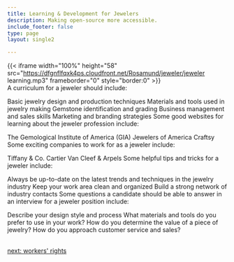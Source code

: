 ```yaml
---
title: Learning & Development for Jewelers
description: Making open-source more accessible.
include_footer: false
type: page
layout: single2

---
```


{{< iframe width="100%" height="58" src="https://dfgnflfqxk4ps.cloudfront.net/Rosamund/jeweler/jeweler learning.mp3" frameborder="0" style="border:0" >}}<br>
A curriculum for a jeweler should include:

Basic jewelry design and production techniques
Materials and tools used in jewelry making
Gemstone identification and grading
Business management and sales skills
Marketing and branding strategies
Some good websites for learning about the jeweler profession include:

The Gemological Institute of America (GIA)
Jewelers of America
Craftsy
Some exciting companies to work for as a jeweler include:

Tiffany & Co.
Cartier
Van Cleef & Arpels
Some helpful tips and tricks for a jeweler include:

Always be up-to-date on the latest trends and techniques in the jewelry industry
Keep your work area clean and organized
Build a strong network of industry contacts
Some questions a candidate should be able to answer in an interview for a jeweler position include:

Describe your design style and process
What materials and tools do you prefer to use in your work?
How do you determine the value of a piece of jewelry?
How do you approach customer service and sales?

<br>
<a href="https://insights.workdojos.com/jeweler/rights">next: workers' rights</a>
</p>